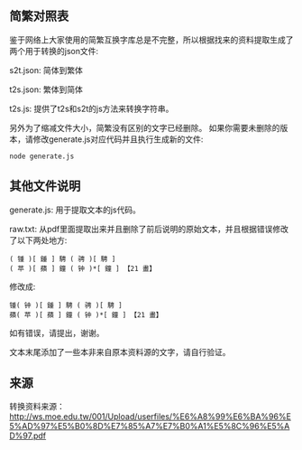 ## 简繁对照表

鉴于网络上大家使用的简繁互换字库总是不完整，所以根据找来的资料提取生成了两个用于转换的json文件:

s2t.json: 简体到繁体

t2s.json: 繁体到简体

t2s.js: 提供了t2s和s2t的js方法来转换字符串。


另外为了缩减文件大小，简繁没有区别的文字已经删除。
如果你需要未删除的版本，请修改generate.js对应代码并且执行生成新的文件:
```
node generate.js
```

## 其他文件说明
generate.js: 用于提取文本的js代码。

raw.txt: 从pdf里面提取出来并且删除了前后说明的原始文本，并且根据错误修改了以下两处地方:
```
( 锺 )[ 鍾 ] 騁 ( 骋 )[ 騁 ]
( 苹 )[ 蘋 ] 鐘 ( 钟 )*[ 鐘 ] 【21 畫】
```
修改成:
```
锺( 钟 )[ 鍾 ] 騁 ( 骋 )[ 騁 ]
蘋( 苹 )[ 蘋 ] 鐘 ( 钟 )*[ 鐘 ] 【21 畫】
```
如有错误，请提出，谢谢。

文本末尾添加了一些本非来自原本资料源的文字，请自行验证。

## 来源
转换资料来源：http://ws.moe.edu.tw/001/Upload/userfiles/%E6%A8%99%E6%BA%96%E5%AD%97%E5%B0%8D%E7%85%A7%E7%B0%A1%E5%8C%96%E5%AD%97.pdf